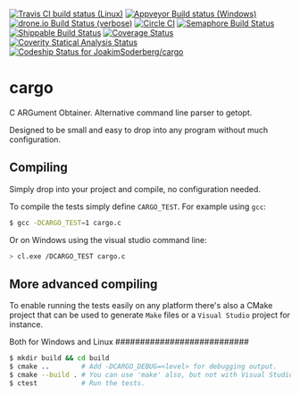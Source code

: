 [![Travis CI build status (Linux)](https://travis-ci.org/JoakimSoderberg/cargo.svg)](https://travis-ci.org/JoakimSoderberg/cargo)
[![Appveyor Build status (Windows)](https://ci.appveyor.com/api/projects/status/hia4q08852puktpf?svg=true)](https://ci.appveyor.com/project/JoakimSoderberg/cargo)
[![drone.io Build Status (verbose)](https://drone.io/github.com/JoakimSoderberg/cargo/status.png)](https://drone.io/github.com/JoakimSoderberg/cargo/latest)
[![Circle CI](https://circleci.com/gh/JoakimSoderberg/cargo.svg?style=svg)](https://circleci.com/gh/JoakimSoderberg/cargo)
[![Semaphore Build Status](https://semaphoreapp.com/api/v1/projects/22d61980-73d0-45bc-ba6c-3ed6c1ebadf5/366031/shields_badge.svg)](https://semaphoreapp.com/joakimsoderberg/cargo)
[![Shippable Build Status](https://api.shippable.com/projects/54f8944b5ab6cc1352934eed/badge?branchName=master)](https://app.shippable.com/projects/54f8944b5ab6cc1352934eed/builds/latest)
[![Coverage Status](https://coveralls.io/repos/JoakimSoderberg/cargo/badge.svg)](https://coveralls.io/r/JoakimSoderberg/cargo)
[![Coverity Statical Analysis Status](https://scan.coverity.com/projects/3566/badge.svg)](https://scan.coverity.com/projects/3566)
[![Codeship Status for JoakimSoderberg/cargo](https://codeship.com/projects/a953df40-a586-0132-a1eb-3aaa69fc7edf/status?branch=master)](https://codeship.com/projects/66740)

cargo
=====

C ARGument Obtainer. Alternative command line parser to getopt.

Designed to be small and easy to drop into any program without much configuration.

Compiling
---------

Simply drop into your project and compile, no configuration needed.

To compile the tests simply define `CARGO_TEST`. For example using `gcc`:

```bash
$ gcc -DCARGO_TEST=1 cargo.c
```

Or on Windows using the visual studio command line:

```bash
> cl.exe /DCARGO_TEST cargo.c
```

More advanced compiling
-----------------------

To enable running the tests easily on any platform there's also a CMake
project that can be used to generate `Make` files or a `Visual Studio`
project for instance.

Both for Windows and Linux
###########################

```bash
$ mkdir build && cd build
$ cmake ..        # Add -DCARGO_DEBUG=<level> for debugging output.
$ cmake --build . # You can use 'make' also, but not with Visual Studio.
$ ctest           # Run the tests.
```
